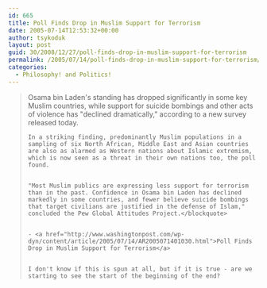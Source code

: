 ```yaml
---
id: 665
title: Poll Finds Drop in Muslim Support for Terrorism
date: 2005-07-14T12:53:32+00:00
author: tsykoduk
layout: post
guid: 30/2008/12/27/poll-finds-drop-in-muslim-support-for-terrorism
permalink: /2005/07/14/poll-finds-drop-in-muslim-support-for-terrorism/
categories:
  - Philosophy! and Politics!
---
```

<blockquote>Osama bin Laden's standing has dropped significantly in some key Muslim countries, while support for suicide bombings and other acts of violence has "declined dramatically," according to a new survey released today.

	In a striking finding, predominantly Muslim populations in a sampling of six North African, Middle East and Asian countries are also as alarmed as Western nations about Islamic extremism, which is now seen as a threat in their own nations too, the poll found.


	"Most Muslim publics are expressing less support for terrorism than in the past. Confidence in Osama bin Laden has declined markedly in some countries, and fewer believe suicide bombings that target civilians are justified in the defense of Islam," concluded the Pew Global Attitudes Project.</blockquote>


	- <a href="http://www.washingtonpost.com/wp-dyn/content/article/2005/07/14/AR2005071401030.html">Poll Finds Drop in Muslim Support for Terrorism</a>


	I don't know if this is spun at all, but if it is true - are we starting to see the start of the beginning of the end?